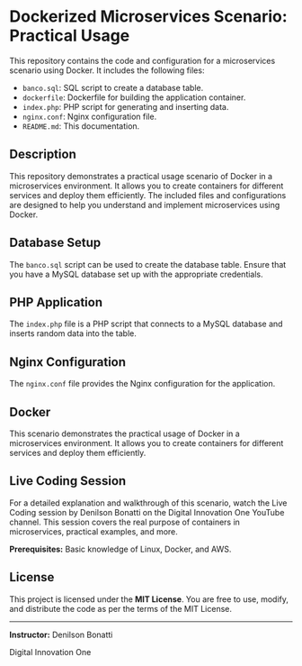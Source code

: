 # Dockerized Microservices Scenario: Practical Usage

This repository contains the code and configuration for a microservices scenario using Docker. It includes the following files:

- `banco.sql`: SQL script to create a database table.
- `dockerfile`: Dockerfile for building the application container.
- `index.php`: PHP script for generating and inserting data.
- `nginx.conf`: Nginx configuration file.
- `README.md`: This documentation.

## Description

This repository demonstrates a practical usage scenario of Docker in a microservices environment. It allows you to create containers for different services and deploy them efficiently. The included files and configurations are designed to help you understand and implement microservices using Docker.

## Database Setup

The `banco.sql` script can be used to create the database table. Ensure that you have a MySQL database set up with the appropriate credentials.

## PHP Application

The `index.php` file is a PHP script that connects to a MySQL database and inserts random data into the table.

## Nginx Configuration

The `nginx.conf` file provides the Nginx configuration for the application.

## Docker

This scenario demonstrates the practical usage of Docker in a microservices environment. It allows you to create containers for different services and deploy them efficiently.

## Live Coding Session

For a detailed explanation and walkthrough of this scenario, watch the Live Coding session by Denilson Bonatti on the Digital Innovation One YouTube channel. This session covers the real purpose of containers in microservices, practical examples, and more.

**Prerequisites:** Basic knowledge of Linux, Docker, and AWS.

## License

This project is licensed under the **MIT License**. You are free to use, modify, and distribute the code as per the terms of the MIT License.

---

**Instructor:** Denilson Bonatti

Digital Innovation One

